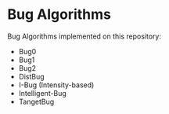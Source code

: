 # Bug Algorithms

Bug Algorithms implemented on this repository:

* Bug0
* Bug1
* Bug2
* DistBug
* I-Bug (Intensity-based)
* Intelligent-Bug
* TangetBug

